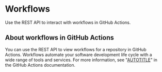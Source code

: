 # Workflows

Use the REST API to interact with workflows in GitHub Actions.

## About workflows in GitHub Actions

You can use the REST API to view workflows for a repository in GitHub Actions. Workflows automate your software development life cycle with a wide range of tools and services. For more information, see "[AUTOTITLE](/actions/using-workflows/about-workflows)" in the GitHub Actions documentation.
